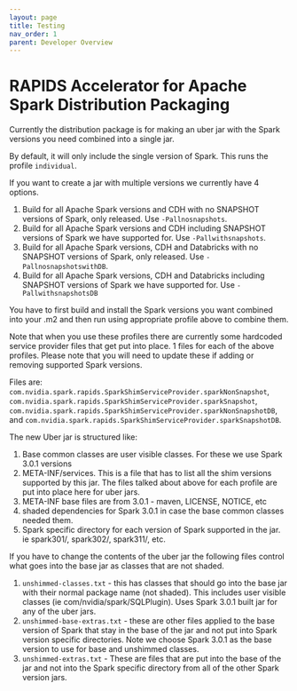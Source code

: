 ```yaml
---
layout: page
title: Testing
nav_order: 1
parent: Developer Overview
---
```

# RAPIDS Accelerator for Apache Spark Distribution Packaging

Currently the distribution package is for making an uber jar with the Spark versions you need combined into a single jar.

By default, it will only include the single version of Spark. This runs the profile `individual`.

If you want to create a jar with multiple versions we currently have 4 options.

1. Build for all Apache Spark versions and CDH with no SNAPSHOT versions of Spark, only released. Use `-Pallnosnapshots`.
2. Build for all Apache Spark versions and CDH including SNAPSHOT versions of Spark we have supported for. Use `-Pallwithsnapshots`.
3. Build for all Apache Spark versions, CDH and Databricks with no SNAPSHOT versions of Spark, only released. Use `-PallnosnapshotswithDB`.
4. Build for all Apache Spark versions, CDH and Databricks including SNAPSHOT versions of Spark we have supported for. Use `-PallwithsnapshotsDB`

You have to first build and install the Spark versions you want combined into your .m2 and then run using appropriate profile above to combine them.

Note that when you use these profiles there are currently some hardcoded service provider files that get put into place. 1 files for each of the
above profiles. Please note that you will need to update these if adding or removing supported Spark versions.

Files are: `com.nvidia.spark.rapids.SparkShimServiceProvider.sparkNonSnapshot`, `com.nvidia.spark.rapids.SparkShimServiceProvider.sparkSnapshot`, `com.nvidia.spark.rapids.SparkShimServiceProvider.sparkNonSnapshotDB`, and `com.nvidia.spark.rapids.SparkShimServiceProvider.sparkSnapshotDB`.

The new Uber jar is structured like:

1. Base common classes are user visible classes. For these we use Spark 3.0.1 versions
2. META-INF/services. This is a file that has to list all the shim versions supported by this jar. The files talked about above for each profile are put into place here for uber jars.
3. META-INF base files are from 3.0.1  - maven, LICENSE, NOTICE, etc
4. shaded dependencies for Spark 3.0.1 in case the base common classes needed them.
5. Spark specific directory for each version of Spark supported in the jar. ie spark301/, spark302/, spark311/, etc.

If you have to change the contents of the uber jar the following files control what goes into the base jar as classes that are not shaded.

1. `unshimmed-classes.txt` - this has classes that should go into the base jar with their normal package name (not shaded). This includes user visible classes (ie com/nvidia/spark/SQLPlugin). Uses Spark 3.0.1 built jar for any of the uber jars.
2. `unshimmed-base-extras.txt` - these are other files applied to the base version of Spark that stay in the base of the jar and not put into Spark version specific directories. Note we choose Spark 3.0.1 as the base version to use for base and unshimmed classes.
3. `unshimmed-extras.txt` - These are files that are put into the base of the jar and not into the Spark specific directory from all of the other Spark version jars.

